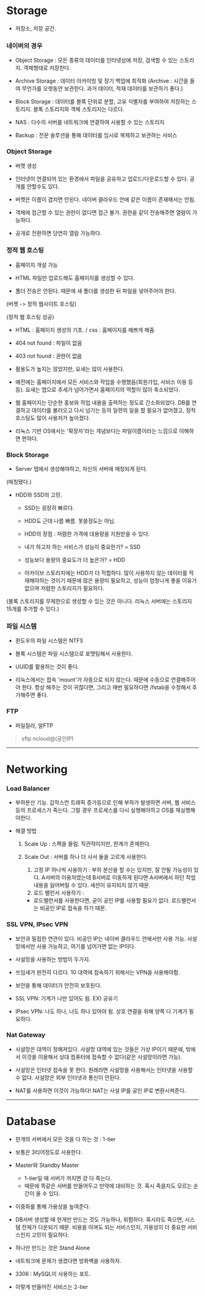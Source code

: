 # Storage

- 저장소, 저장 공간.

### 네이버의 경우

- Object Storage : 모든 종류의 데이터를 인터넷상에 저장, 검색할 수 있는 스토리지. 객체형태로 저장한다.

- Archive Storage : 데이터 아카이빙 및 장기 백업에 최적화 (Archive : 시간을 들여 무언가를 오랫동안 보관한다. 과거 데이터, 적재 데이터를 보관하기 좋다.)

- Block Storage : 데이터를 블록 단위로 분할, 고유 식별자를 부여하여 저장하는 스토리지. 블록 스토리지와 객체 스토리지는 다르다.

- NAS : 다수의 서버를 네트워크에 연결하여 사용할 수 있는 스토리지

- Backup : 전문 솔루션을 통해 데이터를 임시로 복제하고 보관하는 서비스

### Object Storage

- 버켓 생성

- 인터넷이 연결되어 있는 환경에서 파일을 공유하고 업로드/다운로드할 수 있다. 공개를 안할수도 있다.

- 버켓은 이름이 겹치면 안된다. 네이버 클라우드 안에 같은 이름이 존재해서는 안됨.

- 객체에 접근할 수 있는 권한이 없다면 접근 불가. 권한을 같이 전송해주면 열람이 가능하다.

- 공개로 전환하면 당연히 열람 가능하다.

### 정적 웹 호스팅

- 홈페이지 개설 가능

- HTML 파일만 업로드해도 홈페이지를 생성할 수 있다.

- 폴더 전송은 안된다. 때문에 새 폴더를 생성한 뒤 파일을 넣어주어야 한다.


(버켓 -> 정적 웹사이트 호스팅)

(정적 웹 호스팅 성공)


- HTML : 홈페이지 생성의 기초. / css : 홈페이지를 예쁘게 해줌

- 404 not found : 파일이 없음

- 403 not found : 권한이 없음

- 활용도가 높지는 않았지만, 요새는 많이 사용한다.

- 예전에는 홈페이지에서 모든 서비스와 작업을 수행했음(회원가입, 서비스 이용 등등). 요새는 앱으로 추세가 넘어가면서 홈페이지의 역할이 많이 축소되었다.

- 웹 홈페이지는 단순한 홍보와 작업 내용을 출력하는 정도로 간소화되었다. DB를 연결하고 데이터를 불러오고 다시 넘기는 등의 일련의 일을 할 필요가 없어졌고, 정적 호스팅도 많이 사용처가 높아졌다.

- 리눅스 기반 OS에서는 '확장자'라는 개념보다는 파일이름이라는 느낌으로 이해하면 편하다.

### Block Storage

- Server 탭에서 생성해야하고, 자신의 서버에 매칭되게 된다.

(매칭됐다.)

- HDD와 SSD의 고민.
   
   - SSD는 굉장히 빠르다.
   - HDD도 근데 나름 빠름. 못쓸정도는 아님.
   - HDD의 장점 : 저렴한 가격에 대용량을 지원받을 수 있다.

   - 내가 하고자 하는 서비스가 성능이 중요한가? = SSD
   - 성능보다 용량의 중요도가 더 높은가? = HDD
   - 아카이브 스토리지에는 HDD가 더 적합하다. 많이 사용하지 않는 데이터를 적재해야하는 것이기 때문에 많은 용량이 필요하고, 성능이 엄청나게 좋을 이유가 없으며 저렴한 스토리지가 필요하다.

(블록 스토리지를 무제한으로 생성할 수 있는 것은 아니다. 리눅스 서버에는 스토리지 15개를 추가할 수 있다.)

### 파일 시스템

- 윈도우의 파일 시스템은 NTFS

- 블록 시스템은 파일 시스템으로 포맷팅해서 사용한다.

- UUID를 활용하는 것이 좋다.

- 리눅스에서는 접속 'mount'가 자동으로 되지 않는다. 때문에 수동으로 연결해주어야 한다. 항상 해주는 것이 귀찮다면, 그리고 매번 필요하다면 /fstab을 수정해서 추가해주면 좋다.

### FTP

- 파일질라, 알FTP

> sftp ncloud@(공인IP)

---

# Networking

### Load Balancer

- 부하분산 기능. 갑작스런 트래픽 증가등으로 인해 부하가 발생하면 서버, 웹 서비스 등의 프로세스가 죽는다. 그럴 경우 프로세스를 다시 실행해야하고 OS를 재실행해야한다.

- 해결 방법

  1. Scale Up : 스펙을 올림. 직관적이지만, 한계가 존재한다.
  2. Scale Out : 서버를 하나 더 사서 둘을 고르게 사용한다.
	 1) 고정 IP 하나씩 사용하기 : 부하 분산을 할 수는 있지만, 잘 안될 가능성이 있다. A서버의 이용자였는데 B서버로 이동하게 된다면 A서버에서 하던 작업내용을 잃어버릴 수 있다. 세션이 유지되지 않기 때문.
	 2) 로드 밸런서 사용하기 :
	 
	 
	 
	 
	 
	 - 로드밸런서를 사용한다면, 굳이 공인 IP를 사용할 필요가 없다. 로드밸런서는 비공인 IP로 접속을 하기 때문.
	 

### SSL VPN, IPsec VPN

- 보안과 밀접한 연관이 있다. 비공인 IP는 네이버 클라우드 안에서만 사용 가능. 사설망에서만 사용 가능하고, 여기를 넘어가면 없는 IP이다.

- 사설망을 사용하는 방법이 두가지.

- 쓰임새가 완전히 다르다. 10 대역에 접속하기 위해서는 VPN을 사용해야함.

- 보안을 통해 데이터가 안전히 보호된다.

- SSL VPN: 기계가 나만 있어도 됨. EX) 공유기

- IPsec VPN: 나도 하나, 너도 하나 있어야 됨. 상호 연결을 위해 양쪽 다 기계가 필요하다.

### Nat Gateway

- 사설망은 대역이 정해져있다. 사설망 대역에 있는 것들은 가상 IP이기 때문에, 밖에서 이것을 이용해서 상대 컴퓨터에 접속할 수 없다(같은 사설망이라면 가능).

- 사설망은 인터넷 접속을 못 한다. 원래라면 사설망을 사용해서는 인터넷을 사용할 수 없다. 사설망은 외부 인터넷과 통신이 안된다.

- NAT를 사용하면 이것이 가능하다! NAT는 사설 IP를 공인 IP로 변환시켜준다.

---

# Database

- 한개의 서버에서 모든 것을 다 하는 것 : 1-tier

- 보통은 3티어정도로 사용한다.

- Master와 Standby Master
   
   - 1-tier일 때 서버가 꺼지면 걍 다 죽는다.
   - 때문에 똑같은 서버를 만들어두고 만약에 대비하는 것. 혹시 죽을지도 모르는 순간이 올 수 있다.

- 이중화를 통해 가용성을 높여준다.

- DB서버 생성할 때 한개만 만드는 것도 가능하나, 위험하다. 혹시라도 죽으면, 시스템 전체가 다운되기 때문. 비용을 아껴도 되는 서비스인지, 가용성이 더 중요한 서비스인지 고민이 필요하다.

- 하나만 만드는 것은 Stand Alone

- 네트워크에 문제가 생겼다면 방화벽을 사용하자. 

- 3306 : MySQL이 사용하는 포트.

- 이렇게 만들어진 서비스는 2-tier